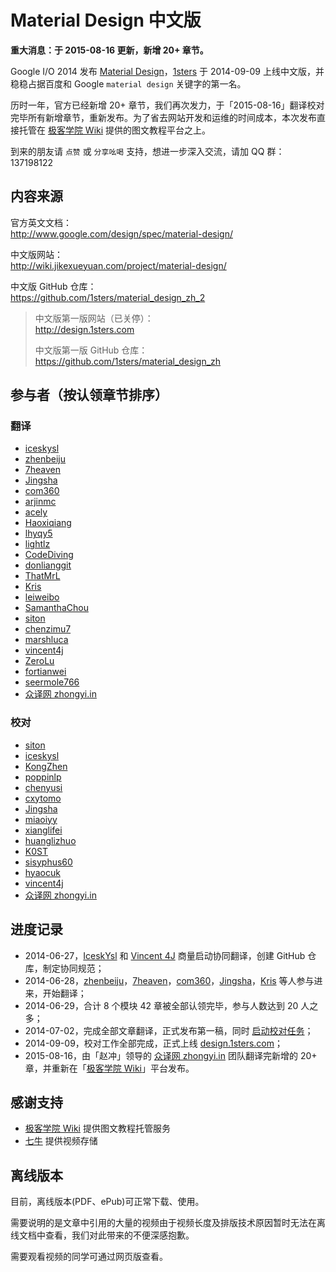 # Material Design 中文版

**重大消息：于 2015-08-16 更新，新增 20+ 章节。**

Google I/O 2014 发布 [Material Design](http://www.google.com/design/spec/material-design/)，[1sters](https://github.com/1sters/) 于 2014-09-09 上线中文版，并稳稳占据百度和 Google `material design` 关键字的第一名。  

历时一年，官方已经新增 20+ 章节，我们再次发力，于「2015-08-16」翻译校对完毕所有新增章节，重新发布。为了省去网站开发和运维的时间成本，本次发布直接托管在 [极客学院 Wiki](http://wiki.jikexueyuan.com) 提供的图文教程平台之上。   

到来的朋友请 `点赞` 或 `分享吆喝` 支持，想进一步深入交流，请加 QQ 群：137198122

## 内容来源

官方英文文档：     
<http://www.google.com/design/spec/material-design/>

中文版网站：   
<http://wiki.jikexueyuan.com/project/material-design/>

中文版 GitHub 仓库：  
<https://github.com/1sters/material_design_zh_2>

> 中文版第一版网站（已关停）：   
> <http://design.1sters.com>   
>   
> 中文版第一版 GitHub 仓库：   
> <https://github.com/1sters/material_design_zh>  

## 参与者（按认领章节排序）

### 翻译

- [iceskysl](https://github.com/iceskysl)   
- [zhenbeiju](https://github.com/zhenbeiju)      
- [7heaven](https://github.com/7heaven)  
- [Jingsha](https://github.com/jingsha)  
- [com360](https://github.com/com360)  
- [arjinmc](https://github.com/arjinmc)  
- [acely](https://github.com/acely)   
- [Haoxiqiang](https://github.com/haoxiqiang)   
- [lhyqy5](https://github.com/lhyqy5)   
- [lightlz](https://github.com/lightlz)   
- [CodeDiving](http://github.com/codediving)   
- [donlianggit](https://github.com/donlianggit)      
- [ThatMrL](https://github.com/ThatMrL)   
- [Kris](https://github.com/krislq)   
- [leiweibo](https://github.com/leiweibo)   
- [SamanthaChou](https://github.com/SamanthaChou)     
- [siton](https://github.com/siton)   
- [chenzimu7](https://github.com/chenzimu7)   
- [marshluca](https://github.com/marshluca)   
- [vincent4j](https://github.com/vincent4j)   
- [ZeroLu](https://github.com/ZeroLu)   
- [fortianwei](https://github.com/fortianwei) 
- [seermole766](https://github.com/seermole766)   
- [众译网 zhongyi.in](http://zhongyi.in)       

### 校对

- [siton](https://github.com/siton)   
- [iceskysl](https://github.com/iceskysl)   
- [KongZhen](https://github.com/KongZhen)   
- [poppinlp](https://github.com/poppinlp)  
- [chenyusi](https://github.com/chenyusi)  
- [cxytomo](https://github.com/cxytomo)  
- [Jingsha](https://github.com/jingsha)  
- [miaoiyy](https://github.com/miaoiyy)  
- [xianglifei](https://github.com/xianglifei)  
- [huanglizhuo](https://github.com/huanglizhuo)  
- [K0ST](https://github.com/K0ST)  
- [sisyphus60](https://github.com/sisyphus60)   
- [hyaocuk](https://github.com/hyaocuk)  
- [vincent4j](https://github.com/vincent4j)  
- [众译网 zhongyi.in](http://zhongyi.in)     

## 进度记录

- 2014-06-27，[IceskYsl](https://github.com/iceskysl)  和 [Vincent 4J](https://github.com/vincent4j) 商量启动协同翻译，创建 GitHub 仓库，制定协同规范；  
- 2014-06-28，[zhenbeiju](https://github.com/zhenbeiju)，[7heaven](https://github.com/7heaven)，[com360](https://github.com/com360)，[Jingsha](https://github.com/jingsha)，[Kris](https://github.com/krislq) 等人参与进来，开始翻译；  
- 2014-06-29，合计 8 个模块 42 章被全部认领完毕，参与人数达到 20 人之多；    
- 2014-07-02，完成全部文章翻译，正式发布第一稿，同时 [启动校对任务](https://github.com/1sters/material_design_zh/issues/140)；  
- 2014-09-09，校对工作全部完成，正式上线 [design.1sters.com](http://design.1sters.com)；   
- 2015-08-16，由「赵冲」领导的 [众译网 zhongyi.in](http://zhongyi.in) 团队翻译完新增的 20+ 章，并重新在「[极客学院 Wiki](http://wiki.jikexueyuan.com)」平台发布。 

## 感谢支持

- [极客学院 Wiki](http://wiki.jikexueyuan.com/) 提供图文教程托管服务   
- [七牛](http://qiniu.com/) 提供视频存储

## 离线版本

目前，离线版本(PDF、ePub)可正常下载、使用。   

需要说明的是文章中引用的大量的视频由于视频长度及排版技术原因暂时无法在离线文档中查看，我们对此带来的不便深感抱歉。   

需要观看视频的同学可通过网页版查看。

